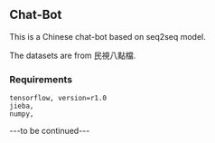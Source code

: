 ## Chat-Bot

This is a Chinese chat-bot based on seq2seq model.

The datasets are from 民視八點檔.

### Requirements

    tensorflow, version=r1.0
    jieba,
    numpy,

---to be continued---
